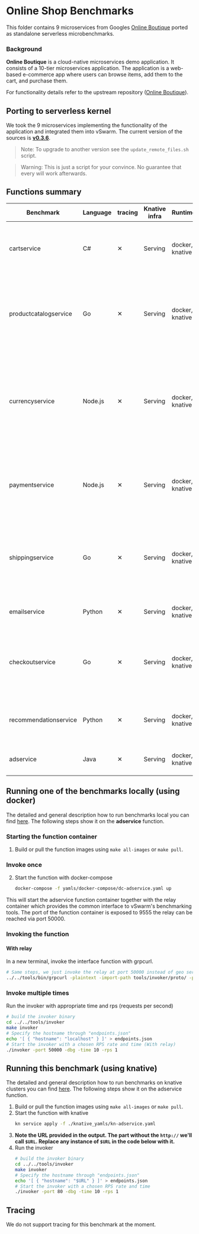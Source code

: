 # Online Shop Benchmarks

This folder contains 9 microservices from Googles [Online Boutique](https://github.com/GoogleCloudPlatform/microservices-demo) ported as standalone serverless microbenchmarks.

### Background
**Online Boutique** is a cloud-native microservices demo application.
It consists of a 10-tier microservices application. The application is a
web-based e-commerce app where users can browse items,
add them to the cart, and purchase them.

For functionality details refer to the upstream repository ([Online Boutique](https://github.com/GoogleCloudPlatform/microservices-demo)).


## Porting to serverless kernel
We took the 9 microservices implementing the functionality of the application and integrated them into vSwarm. The current version of the sources is **[v0.3.6](https://github.com/GoogleCloudPlatform/microservices-demo/releases/tag/v0.3.6)**.
> Note: To upgrade to another version see the `update_remote_files.sh` script.

> Warning: This is just a script for your convince. No guarantee that every will work afterwards.

## Functions summary

| Benchmark | Language | tracing | Knative infra |  Runtimes | gem5 support | Description |
|---|---|---|---|---|---|---|
| cartservice | C# | ✕ | Serving | docker, knative | ✕ | Stores the items in the user's shopping cart in Redis and retrieves it.|
| productcatalogservice | Go | ✕ | Serving | docker, knative | ✓ | Provides the list of products from a JSON file and ability to search products and get individual products.|
|currencyservice| Node.js | ✕ | Serving | docker, knative | ✓ | Converts one money amount to another currency. Uses real values fetched from European Central Bank. It's the highest QPS service. |
| paymentservice | Node.js | ✕ | Serving | docker, knative | ✓ | Charges the given credit card info (mock) with the given amount and returns a transaction ID. |
| shippingservice | Go | ✕ | Serving | docker, knative | ✓ | Gives shipping cost estimates based on the shopping cart. Ships items to the given address (mock) |
| emailservice | Python | ✕ | Serving | docker, knative | ✓ | Sends users an order confirmation email (mock). |
| checkoutservice | Go | ✕ | Serving | docker, knative | ✕ | Retrieves user cart, prepares order and orchestrates the payment, shipping and the email notification. |
| recommendationservice | Python | ✕ | Serving | docker, knative | ✓ | Recommends other products based on what's given in the cart.|
| adservice | Java | ✕ | Serving | docker, knative | ✕ | Provides text ads based on given context words.|


## Running one of the benchmarks locally (using docker)

The detailed and general description how to run benchmarks local you can find [here](../../docs/running_locally.md). The following steps show it on the **adservice** function.

### Starting the function container

1. Build or pull the function images using `make all-images` or `make pull`.
### Invoke once
2. Start the function with docker-compose
   ```bash
   docker-compose -f yamls/docker-compose/dc-adservice.yaml up
   ```

This will start the adservice function container together with the relay container which provides the common interface to vSwarm's benchmarking tools. The port of the function container is exposed to 9555 the relay can be reached via port 50000.

### Invoking the function

#### With relay
In a new terminal, invoke the interface function with grpcurl.
   ```bash
   # Same steps, we just invoke the relay at port 50000 instead of geo server directly
   ../../tools/bin/grpcurl -plaintext -import-path tools/invoker/proto/ -proto helloworld.proto  localhost:50000 helloworld.Greeter.SayHello
   ```
### Invoke multiple times
Run the invoker with appropriate time and rps (requests per second)
   ```bash
   # build the invoker binary
   cd ../../tools/invoker
   make invoker
   # Specify the hostname through "endpoints.json"
   echo '[ { "hostname": "localhost" } ]' > endpoints.json
   # Start the invoker with a chosen RPS rate and time (With relay)
   ./invoker -port 50000 -dbg -time 10 -rps 1
   ```


## Running this benchmark (using knative)

The detailed and general description how to run benchmarks on knative clusters you can find [here](../../docs/running_benchmarks.md). The following steps show it on the adservice function.
1. Build or pull the function images using `make all-images` or `make pull`.
2. Start the function with knative
   ```bash
   kn service apply -f ./knative_yamls/kn-adservice.yaml
   ```
3. **Note the URL provided in the output. The part without the `http://` we'll call `$URL`. Replace any instance of `$URL` in the code below with it.**
4. Run the invoker
   ```bash
   # build the invoker binary
   cd ../../tools/invoker
   make invoker
   # Specify the hostname through "endpoints.json"
   echo '[ { "hostname": "$URL" } ]' > endpoints.json
   # Start the invoker with a chosen RPS rate and time
   ./invoker -port 80 -dbg -time 10 -rps 1
   ```

## Tracing
We do not support tracing for this benchmark at the moment.